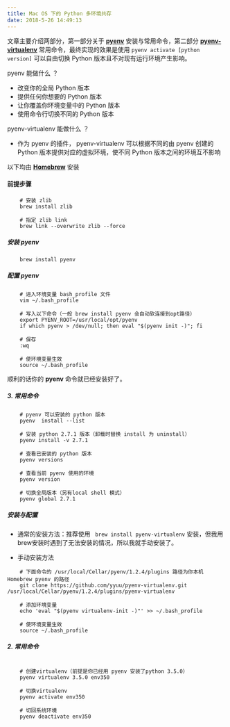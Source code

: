 ```yaml
---
title: Mac OS 下的 Python 多环境共存
date: 2018-5-26 14:49:13
---
```


文章主要介绍两部分，第一部分关于 [**pyenv**](https://github.com/pyenv/pyenv) 安装与常用命令，第二部分 [**pyenv-virtualenv**](https://github.com/pyenv/pyenv-virtualenv) 常用命令，最终实现的效果是使用 `pyenv activate [python version]` 可以自由切换 Python 版本且不对现有运行环境产生影响。



<div class="tip">
 pyenv 能做什么 ？
</div>

- 改变你的全局 Python 版本
- 提供任何你想要的 Python 版本
- 让你覆盖你环境变量中的 Python 版本
- 使用命令行切换不同的 Python 版本

<div class="tip">
 pyenv-virtualenv 能做什么 ？
</div>

- 作为 pyenv 的插件， pyenv-virtualenv 可以根据不同的由 pyenv 创建的 Python 版本提供对应的虚拟环境，使不同 Python 版本之间的环境互不影响

以下均由 [**Homebrew**](https://brew.sh/) 安装

#### 前提步骤



```
    # 安装 zlib
    brew install zlib
    
    # 指定 zlib link
    brew link --overwrite zlib --force
```

<!--more-->


##### 安装 pyenv
```
    brew install pyenv
```
##### 配置 pyenv
```
    # 进入环境变量 bash_profile 文件
    vim ~/.bash_profile

    # 写入以下命令（一般 brew install pyenv 会自动软连接到opt路径）
    export PYENV_ROOT=/usr/local/opt/pyenv
    if which pyenv > /dev/null; then eval "$(pyenv init -)"; fi

    # 保存
    :wq

    # 使环境变量生效
    source ~/.bash_profile
```
顺利的话你的 **pyenv** 命令就已经安装好了。

##### 3. 常用命令
```
    # pyenv 可以安装的 python 版本
    pyenv  install --list

    # 安装 python 2.7.1 版本（卸载时替换 install 为 uninstall）
    pyenv install -v 2.7.1

    # 查看已安装的 python 版本
    pyenv versions

    # 查看当前 pyenv 使用的环境
    pyenv version

    # 切换全局版本（另有local shell 模式）
    pyenv global 2.7.1
```


##### 安装与配置
* 通常的安装方法：推荐使用 ` brew install pyenv-virtualenv` 安装，但我用brew安装时遇到了无法安装的情况，所以我就手动安装了。

* 手动安装方法

```
    # 下面命令的 /usr/local/Cellar/pyenv/1.2.4/plugins 路径为你本机 Homebrew pyenv 的路径
    git clone https://github.com/yyuu/pyenv-virtualenv.git /usr/local/Cellar/pyenv/1.2.4/plugins/pyenv-virtualenv

    # 添加环境变量
    echo 'eval "$(pyenv virtualenv-init -)"' >> ~/.bash_profile

    # 使环境变量生效
    source ~/.bash_profile
```

##### 2. 常用命令
```

    # 创建virtualenv（前提是你已经用 pyenv 安装了python 3.5.0）
    pyenv virtualenv 3.5.0 env350

    # 切换virtualenv
    pyenv activate env350

    # 切回系统环境
    pyenv deactivate env350
```


